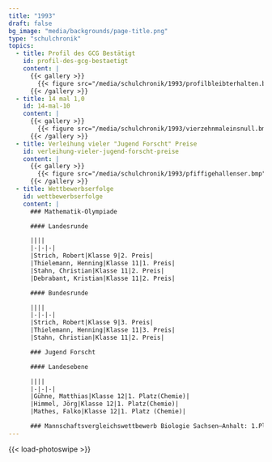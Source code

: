 ```yaml
---
title: "1993"
draft: false
bg_image: "media/backgrounds/page-title.png"
type: "schulchronik"
topics:
  - title: Profil des GCG Bestätigt
    id: profil-des-gcg-bestaetigt
    content: |
      {{< gallery >}}
        {{< figure src="/media/schulchronik/1993/profilbleibterhalten.bmp" >}}
      {{< /gallery >}}
  - title: 14 mal 1,0
    id: 14-mal-10
    content: |
      {{< gallery >}}
        {{< figure src="/media/schulchronik/1993/vierzehnmaleinsnull.bmp" >}}
      {{< /gallery >}}
  - title: Verleihung vieler "Jugend Forscht" Preise
    id: verleihung-vieler-jugend-forscht-preise
    content: |
      {{< gallery >}}
        {{< figure src="/media/schulchronik/1993/pfiffigehallenser.bmp" >}}
      {{< /gallery >}}
  - title: Wettbewerbserfolge
    id: wettbewerbserfolge
    content: |
      ### Mathematik-Olympiade

      #### Landesrunde

      ||||
      |-|-|-|
      |Strich, Robert|Klasse 9|2. Preis|
      |Thielemann, Henning|Klasse 11|1. Preis|
      |Stahn, Christian|Klasse 11|2. Preis|
      |Debrabant, Kristian|Klasse 11|2. Preis|

      #### Bundesrunde

      ||||
      |-|-|-|
      |Strich, Robert|Klasse 9|3. Preis|
      |Thielemann, Henning|Klasse 11|3. Preis|
      |Stahn, Christian|Klasse 11|2. Preis|

      ### Jugend Forscht

      #### Landesebene

      ||||
      |-|-|-|
      |Gühne, Matthias|Klasse 12|1. Platz(Chemie)|
      |Himmel, Jörg|Klasse 12|1. Platz(Chemie)|
      |Mathes, Falko|Klasse 12|1. Platz (Chemie)|

      ### Mannschaftsvergleichswettbewerb Biologie Sachsen–Anhalt: 1.Platz
---
```

{{< load-photoswipe >}}